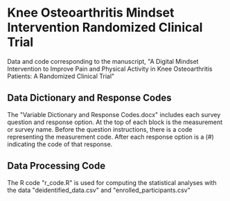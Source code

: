 # Knee Osteoarthritis Mindset Intervention Randomized Clinical Trial
Data and code corresponding to the manuscript, "A Digital Mindset Intervention to Improve Pain and Physical Activity in Knee Osteoarthritis Patients: A Randomized Clinical Trial"

## Data Dictionary and Response Codes
The "Variable Dictionary and Response Codes.docx" includes each survey question and response option. At the top of each block is the measurement or survey name. Before the question instructions, there is a code representing the measurement code. After each response option is a (#) indicating the code of that response.

## Data Processing Code
The R code "r_code.R" is used for computing the statistical analyses with the data "deidentified_data.csv" and "enrolled_participants.csv"
